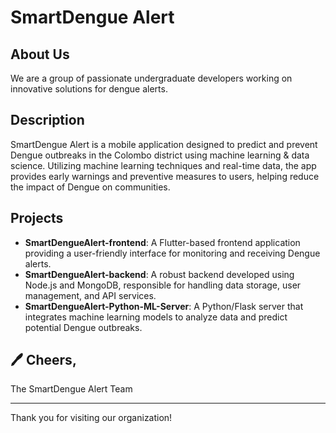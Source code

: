 # SmartDengue Alert

## About Us
We are a group of passionate undergraduate developers working on innovative solutions for dengue alerts.

## Description
SmartDengue Alert is a mobile application designed to predict and prevent Dengue outbreaks in the Colombo district using machine learning & data science. Utilizing machine learning techniques and real-time data, the app provides early warnings and preventive measures to users, helping reduce the impact of Dengue on communities.

## Projects
- **SmartDengueAlert-frontend**: A Flutter-based frontend application providing a user-friendly interface for monitoring and receiving Dengue alerts.
- **SmartDengueAlert-backend**: A robust backend developed using Node.js and MongoDB, responsible for handling data storage, user management, and API services.
- **SmartDengueAlert-Python-ML-Server**: A Python/Flask server that integrates machine learning models to analyze data and predict potential Dengue outbreaks.

## 🖊️ Cheers,
The SmartDengue Alert Team

---

Thank you for visiting our organization!
